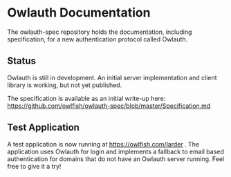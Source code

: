 # Owlauth Documentation

The owlauth-spec repository holds the documentation, including specification, for a new authentication protocol called Owlauth.

## Status

Owlauth is still in development.  An initial server implementation and client library is working, but not yet published.

The specification is available as an initial write-up here: https://github.com/owlfish/owlauth-spec/blob/master/Specification.md

## Test Application

A test application is now running at https://owlfish.com/larder .  The application uses Owlauth for login and implements a fallback to email based authentication for domains that do not have an Owlauth server running.  Feel free to give it a try!
